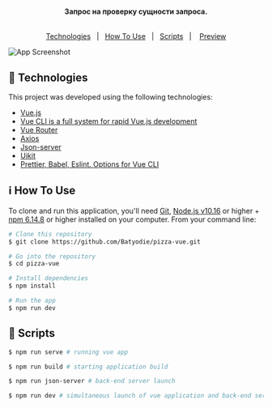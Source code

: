 <h4 align="center">
  Запрос на проверку сущности запроса.
</h4>
<p align="center" style="display: flex; justify-content: space-between;">
  
  
  
</p>

<p align="center">
  <a href="#rocket-technologies">Technologies</a>&nbsp;&nbsp;&nbsp;|&nbsp;&nbsp;
  <a href="#information_source-how-to-use">How To Use</a>&nbsp;&nbsp;&nbsp;|&nbsp;&nbsp;
  <a href="#pushpin-scripts">Scripts</a>&nbsp;&nbsp;&nbsp;|&nbsp;
   &nbsp;
  <a href="https://search-entity-batyodie.vercel.app/">Preview</a>
</p>

![App Screenshot](https://res.cloudinary.com/pizza-vue/image/upload/v1614949892/Screenshot_3_jippt3.png)

## :rocket: Technologies

This project was developed using the following technologies:

- [Vue.js](https://vuejs.org/)
- [Vue CLI is a full system for rapid Vue.js development](https://cli.vuejs.org/)
- [Vue Router](https://router.vuejs.org/ru/)
- [Axios](https://github.com/axios/axios)
- [Json-server](https://github.com/typicode/json-server)
- [Uikit](https://getuikit.com/)
- [Prettier, Babel, Eslint. Options for Vue CLI](https://cli.vuejs.org/core-plugins/babel.html#vue-cli-plugin-babel)

## :information_source: How To Use

To clone and run this application, you'll need [Git](https://git-scm.com), [Node.js v10.16][nodejs] or higher + [npm 6.14.8](https://www.npmjs.com/) or higher installed on your computer. From your command line:

```bash
# Clone this repository
$ git clone https://github.com/Batyodie/pizza-vue.git

# Go into the repository
$ cd pizza-vue

# Install dependencies
$ npm install

# Run the app
$ npm run dev
```

## :pushpin: Scripts

```bash
$ npm run serve # running vue app

$ npm run build # starting application build

$ npm run json-server # back-end server launch

$ npm run dev # simultaneous launch of vue application and back-end server for convenient work and full-fledged application work

```

[nodejs]: https://nodejs.org/
